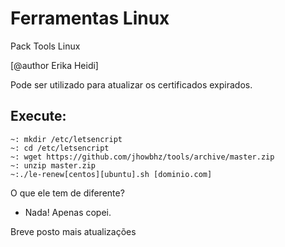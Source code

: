# Ferramentas Linux
Pack Tools Linux

[@author Erika Heidi]

Pode ser utilizado para atualizar os certificados expirados. 

## Execute:

```
~: mkdir /etc/letsencript
~: cd /etc/letsencript
~: wget https://github.com/jhowbhz/tools/archive/master.zip
~: unzip master.zip
~:./le-renew[centos][ubuntu].sh [dominio.com]
```

O que ele tem de diferente?
- Nada! Apenas copei.



Breve posto mais atualizações
